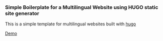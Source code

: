 ### Simple Boilerplate for a Multilingual Website using HUGO static site generator

This is a simple template for multilingual websites built with [hugo](https://gohugo.io)

[Demo](https://theaddress.netlify.app)
